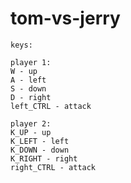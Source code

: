 # tom-vs-jerry
    keys:

    player 1:
    W - up
    A - left
    S - down
    D - right
    left_CTRL - attack

    player 2:
    K_UP - up
    K_LEFT - left
    K_DOWN - down
    K_RIGHT - right
    right_CTRL - attack